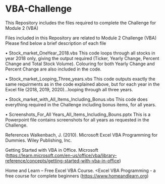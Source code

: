 # VBA-Challenge
This Repository includes the files required to complete the Challenge for Module 2 (VBA)

Files included in this Repository are related to Module 2 Challenge (VBA)
Please find below a brief description of each file

•	Stock_market_OneYear_2018.vbs
   This code loops through all stocks in year 2018 only, giving the output required (Ticker, Yearly Change, Percent Change and Total Stock Volume). Colouring for both Yearly Change    and Percent Change are also included in the code.

•	Stock_market_Looping_Three_years.vbs 
   This code outputs exactly the same requirments as in the code explained above, but for each year in the Excel file (2018, 2019, 2020)...looping through all three years.

•	Stock_market_with_All_Items_Including_Bonus.vbs
   This code does everything required in the Challenge including bonus items, for all years.

•	Screenshots_For_All Years_All_Items_Including_Bouns.pptx
   This is a Powerpoint file contains screenshots for all years as requested in the Challenge.

References
   Walkenbach, J. (2010). Microsoft Excel VBA Programming for Dummies. Wiley Publishing, Inc.

   Getting Started with VBA in Office. Microsoft (https://learn.microsoft.com/en-us/office/vba/library-reference/concepts/getting-started-with-vba-in-office)

   Home and Learn – Free Excel VBA Course. <Excel VBA Programming - a free course for complete beginners (https://www.homeandlearn.org)
